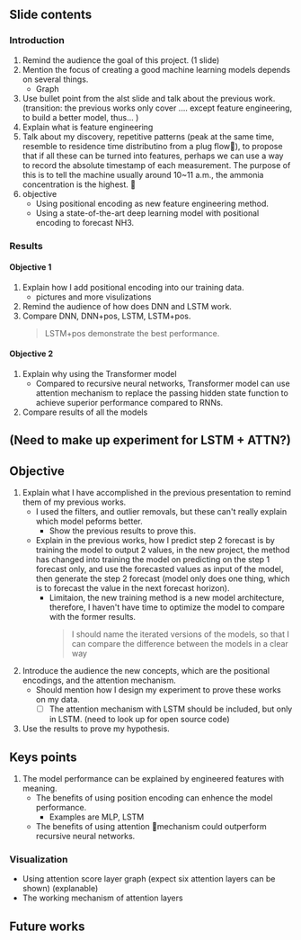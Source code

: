 ## Slide contents
### Introduction
1. Remind the audience the goal of this project. (1 slide)
2. Mention the focus of creating a good machine learning models depends on several things.
    * Graph
3. Use bullet point from the alst slide and talk about the previous work. (transition: the previous works only cover .... except feature engineering, to build a better model, thus... )
4. Explain what is feature engineering 
5. Talk about my discovery, repetitive patterns (peak at the same time, resemble to residence time distributino from a plug flow), to propose that if all these can be turned into features, perhaps we can use a way to record the absolute timestamp of each measurement. The purpose of this is to tell the machine usually around 10~11 a.m., the ammonia concentration is the highest. 
6. objective
    * Using positional encoding as new feature engineering method.
    * Using a state-of-the-art deep learning model with positional encoding to forecast NH3.

### Results
#### Objective 1
1. Explain how I add positional encoding into our training data.
    * pictures and more visulizations
2. Remind the audience of how does DNN and LSTM work.
2. Compare DNN, DNN+pos, LSTM, LSTM+pos.
    > LSTM+pos demonstrate the best performance.
#### Objective 2
1. Explain why using the Transformer model
    * Compared to recursive neural networks, Transformer model can use attention mechanism to replace the passing hidden state function to achieve superior performance compared to RNNs.
2. Compare results of all the models

(Need to make up experiment for LSTM + ATTN?)
---
## Objective
1. Explain what I have accomplished in the previous presentation to remind them of my previous works.
    * I used the filters, and outlier removals, but these can't really explain which model peforms better.  
        * Show the previous results to prove this.
    * Explain in the previous works, how I predict step 2 forecast is by training the model to output 2 values, in the new project, the method has changed into training the model on predicting on the step 1 forecast only, and use the forecasted values as input of the model, then generate the step 2 forecast (model only does one thing, which is to forecast the value in the next forecast horizon).  
        * Limitaion, the new training method is a new model architecture, therefore, I haven't have time to optimize the model to compare with the former results.  
            >I should name the iterated versions of the models, so that I can compare the difference between the models in a clear way
2. Introduce the audience the new concepts, which are the positional encodings, and the attention mechanism.
    * Should mention how I design my experiment to prove these works on my data.
        * [ ] The attention mechanism with LSTM should be included, but only in LSTM. (need to look up for open source code)
3. Use the results to prove my hypothesis.

## Keys points
1. The model performance can be explained by engineered features with meaning.
    * The benefits of using position encoding can enhence the model performance.
        * Examples are MLP, LSTM
    * The benefits of using attention mechanism could outperform recursive neural networks.
    
### Visualization
* Using attention score layer graph (expect six attention layers can be shown) (explanable)
* The working mechanism of attention layers


## Future works
